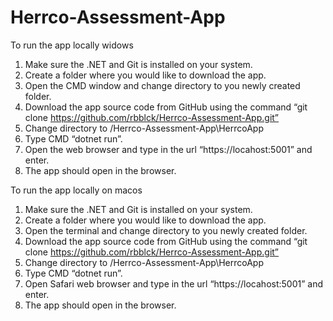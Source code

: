 # Herrco-Assessment-App

To run the app locally widows

1.	Make sure the .NET and Git is installed on your system.
2.	Create a folder where you would like to download the app.
3.	Open the CMD window and change directory to you newly created folder.
4.	Download the app source code from GitHub using the command 
    “git clone https://github.com/rbblck/Herrco-Assessment-App.git”
5.	Change directory to <PATH TO NEW FOLDER>/Herrco-Assessment-App\HerrcoApp
6.	Type CMD “dotnet run”.
7.	Open the web browser and type in the url “https://locahost:5001” and enter.
8.	The app should open in the browser.

To run the app locally on macos

1.	Make sure the .NET and Git is installed on your system.
2.	Create a folder where you would like to download the app.
3.	Open the terminal and change directory to you newly created folder.
4.	Download the app source code from GitHub using the command 
    “git clone https://github.com/rbblck/Herrco-Assessment-App.git”
5.	Change directory to <PATH TO NEW FOLDER>/Herrco-Assessment-App\HerrcoApp
6.	Type CMD “dotnet run”.
7.	Open Safari web browser and type in the url “https://locahost:5001” and enter.
8.	The app should open in the browser.
